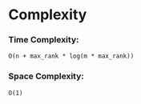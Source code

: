 # Complexity

### Time Complexity:
`O(n + max_rank * log(m * max_rank))`

### Space Complexity:
`O(1)`
